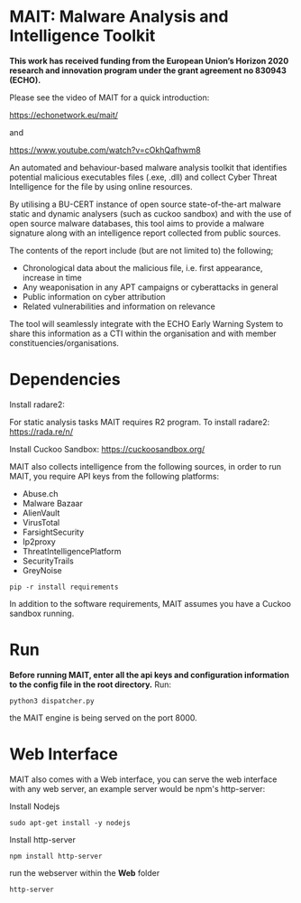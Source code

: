 # MAIT: Malware Analysis and Intelligence Toolkit

**This work has received funding from the European Union’s Horizon 2020 research and innovation program under the grant agreement no 830943 (ECHO).**

Please see the video of MAIT for a quick introduction:

https://echonetwork.eu/mait/
 
 and
 
https://www.youtube.com/watch?v=cOkhQafhwm8

An automated and behaviour-based malware analysis toolkit that identifies potential malicious executables files (.exe, .dll) and collect Cyber Threat Intelligence for the file by using online resources.  

By utilising a BU-CERT instance of open source state-of-the-art malware static and dynamic analysers (such as cuckoo sandbox) and with the use of open source malware databases, this tool aims to provide a malware signature along with an intelligence report collected from public sources.  

The contents of the report include (but are not limited to) the following;  

* Chronological data about the malicious file, i.e. first appearance, increase in time  
* Any weaponisation in any APT campaigns or cyberattacks in general 
* Public information on cyber attribution 
* Related vulnerabilities and information on relevance 

The tool will seamlessly integrate with the ECHO Early Warning System to share this information as a CTI within the organisation and with member constituencies/organisations. 

# Dependencies
Install radare2: 

For static analysis tasks MAIT requires R2 program. To install radare2:
https://rada.re/n/

Install Cuckoo Sandbox:
https://cuckoosandbox.org/

MAIT also collects intelligence from the following sources, in order to run MAIT, you require API keys from the following platforms: 

* Abuse.ch
* Malware Bazaar
* AlienVault
* VirusTotal
* FarsightSecurity
* Ip2proxy
* ThreatIntelligencePlatform
* SecurityTrails
* GreyNoise

```
pip -r install requirements
```

In addition to the software requirements, MAIT assumes you have a Cuckoo sandbox running. 

# Run
**Before running MAIT, enter all the api keys and configuration information to the config file in the root directory.**
Run:

```
python3 dispatcher.py
```
the MAIT engine is being served on the port 8000. 

# Web Interface
MAIT also comes with a Web interface, you can serve the web interface with any web server, an example server would be npm's http-server:

Install Nodejs 
```
sudo apt-get install -y nodejs
```
Install http-server
```
npm install http-server
```
run the webserver within the **Web** folder
```
http-server
```










